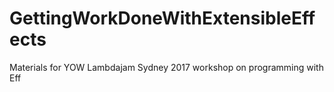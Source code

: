 # GettingWorkDoneWithExtensibleEffects
Materials for YOW Lambdajam Sydney 2017 workshop on programming with Eff
